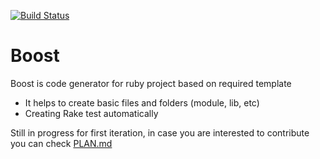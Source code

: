 [![Build Status](https://travis-ci.org/arfo90/boost.svg?branch=master)](https://travis-ci.org/arfo90/boost)

# Boost

Boost is code generator for ruby project based on required template

  - It helps to create basic files and folders (module, lib, etc)
  - Creating Rake test automatically 

Still in progress for first iteration, in case you are interested to contribute you can check [PLAN.md](https://github.com/arfo90/boost/blob/master/PLAN.md) 
